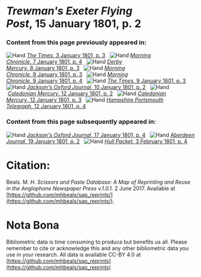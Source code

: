 # *Trewman's Exeter Flying Post*, 15 January 1801, p. 2  
  
### Content from this page previously appeared in:  
![Hand](http://scissorsandpaste.net/wp-content/uploads/2017/06/smallhandpointer.png) [*The Times*, 3 January 1801, p. 3](https://mhbeals.github.io/sap_html/The-Times/The-Times-3-January-1801-p-3)  
![Hand](http://scissorsandpaste.net/wp-content/uploads/2017/06/smallhandpointer.png) [*Morning Chronicle*, 7 January 1801, p. 4](https://mhbeals.github.io/sap_html/Morning-Chronicle/Morning-Chronicle-7-January-1801-p-4)  
![Hand](http://scissorsandpaste.net/wp-content/uploads/2017/06/smallhandpointer.png) [*Derby Mercury*, 8 January 1801, p. 3](https://mhbeals.github.io/sap_html/Derby-Mercury/Derby-Mercury-8-January-1801-p-3)  
![Hand](http://scissorsandpaste.net/wp-content/uploads/2017/06/smallhandpointer.png) [*Morning Chronicle*, 9 January 1801, p. 3](https://mhbeals.github.io/sap_html/Morning-Chronicle/Morning-Chronicle-9-January-1801-p-3)  
![Hand](http://scissorsandpaste.net/wp-content/uploads/2017/06/smallhandpointer.png) [*Morning Chronicle*, 9 January 1801, p. 4](https://mhbeals.github.io/sap_html/Morning-Chronicle/Morning-Chronicle-9-January-1801-p-4)  
![Hand](http://scissorsandpaste.net/wp-content/uploads/2017/06/smallhandpointer.png) [*The Times*, 9 January 1801, p. 3](https://mhbeals.github.io/sap_html/The-Times/The-Times-9-January-1801-p-3)  
![Hand](http://scissorsandpaste.net/wp-content/uploads/2017/06/smallhandpointer.png) [*Jackson's Oxford Journal*, 10 January 1801, p. 2](https://mhbeals.github.io/sap_html/Jackson's-Oxford-Journal/Jackson's-Oxford-Journal-10-January-1801-p-2)  
![Hand](http://scissorsandpaste.net/wp-content/uploads/2017/06/smallhandpointer.png) [*Caledonian Mercury*, 12 January 1801, p. 2](https://mhbeals.github.io/sap_html/Caledonian-Mercury/Caledonian-Mercury-12-January-1801-p-2)  
![Hand](http://scissorsandpaste.net/wp-content/uploads/2017/06/smallhandpointer.png) [*Caledonian Mercury*, 12 January 1801, p. 3](https://mhbeals.github.io/sap_html/Caledonian-Mercury/Caledonian-Mercury-12-January-1801-p-3)  
![Hand](http://scissorsandpaste.net/wp-content/uploads/2017/06/smallhandpointer.png) [*Hampshire Portsmouth Telegraph*, 12 January 1801, p. 4](https://mhbeals.github.io/sap_html/Hampshire-Portsmouth-Telegraph/Hampshire-Portsmouth-Telegraph-12-January-1801-p-4)  
  
### Content from this page subsequently appeared in:  
![Hand](http://scissorsandpaste.net/wp-content/uploads/2017/06/smallhandpointer.png) [*Jackson's Oxford Journal*, 17 January 1801, p. 4](https://mhbeals.github.io/sap_html/Jackson's-Oxford-Journal/Jackson's-Oxford-Journal-17-January-1801-p-4)  
![Hand](http://scissorsandpaste.net/wp-content/uploads/2017/06/smallhandpointer.png) [*Aberdeen Journal*, 19 January 1801, p. 2](https://mhbeals.github.io/sap_html/Aberdeen-Journal/Aberdeen-Journal-19-January-1801-p-2)  
![Hand](http://scissorsandpaste.net/wp-content/uploads/2017/06/smallhandpointer.png) [*Hull Packet*, 3 February 1801, p. 4](https://mhbeals.github.io/sap_html/Hull-Packet/Hull-Packet-3-February-1801-p-4)  


# Citation: 

Beals. M. H. *Scissors and Paste Database: A Map of Reprinting and Reuse in the Anglophone Newspaper Press v.1.0.1.* 2 June 2017. Available at [https://github.com/mhbeals/sap_reprints/](https://github.com/mhbeals/sap_reprints/). 

# Nota Bona

Bibliometric data is time consuming to produce but benefits us all. Please remember to cite or acknowledge this and any other bibliometric data you use in your research. All data is available CC-BY 4.0 at [https://github.com/mhbeals/sap_reprints](https://github.com/mhbeals/sap_reprints)